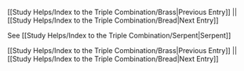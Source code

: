 [[Study Helps/Index to the Triple Combination/Brass|Previous Entry]]  ||  [[Study Helps/Index to the Triple Combination/Bread|Next Entry]]

 See [[Study Helps/Index to the Triple Combination/Serpent|Serpent]]

[[Study Helps/Index to the Triple Combination/Brass|Previous Entry]]  ||  [[Study Helps/Index to the Triple Combination/Bread|Next Entry]]